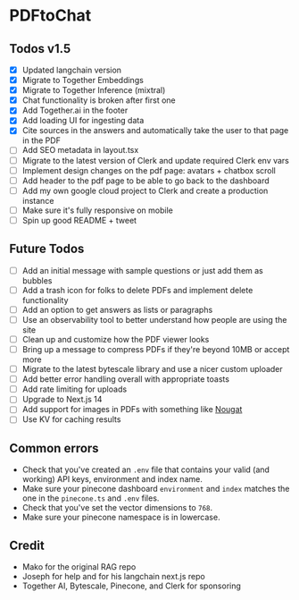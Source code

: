 # PDFtoChat

## Todos v1.5

- [x] Updated langchain version
- [x] Migrate to Together Embeddings
- [x] Migrate to Together Inference (mixtral)
- [x] Chat functionality is broken after first one
- [x] Add Together.ai in the footer
- [x] Add loading UI for ingesting data
- [x] Cite sources in the answers and automatically take the user to that page in the PDF
- [ ] Add SEO metadata in layout.tsx
- [ ] Migrate to the latest version of Clerk and update required Clerk env vars
- [ ] Implement design changes on the pdf page: avatars + chatbox scroll
- [ ] Add header to the pdf page to be able to go back to the dashboard
- [ ] Add my own google cloud project to Clerk and create a production instance
- [ ] Make sure it's fully responsive on mobile
- [ ] Spin up good README + tweet

## Future Todos

- [ ] Add an initial message with sample questions or just add them as bubbles
- [ ] Add a trash icon for folks to delete PDFs and implement delete functionality
- [ ] Add an option to get answers as lists or paragraphs
- [ ] Use an observability tool to better understand how people are using the site
- [ ] Clean up and customize how the PDF viewer looks
- [ ] Bring up a message to compress PDFs if they're beyond 10MB or accept more
- [ ] Migrate to the latest bytescale library and use a nicer custom uploader
- [ ] Add better error handling overall with appropriate toasts
- [ ] Add rate limiting for uploads
- [ ] Upgrade to Next.js 14
- [ ] Add support for images in PDFs with something like [Nougat](https://replicate.com/meta/nougat)
- [ ] Use KV for caching results

## Common errors

- Check that you've created an `.env` file that contains your valid (and working) API keys, environment and index name.
- Make sure your pinecone dashboard `environment` and `index` matches the one in the `pinecone.ts` and `.env` files.
- Check that you've set the vector dimensions to `768`.
- Make sure your pinecone namespace is in lowercase.

## Credit

- Mako for the original RAG repo
- Joseph for help and for his langchain next.js repo
- Together AI, Bytescale, Pinecone, and Clerk for sponsoring
